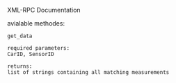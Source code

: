 XML-RPC Documentation

avialable methodes:

    get_data
    
    required parameters:
    CarID, SensorID
    
    returns:
    list of strings containing all matching measurements
